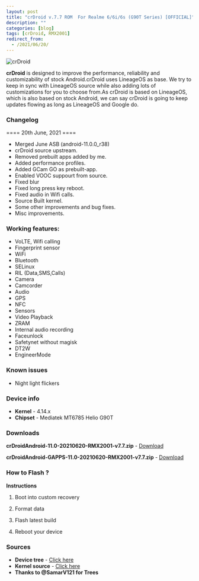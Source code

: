 ```yaml
---
layout: post
title: "crDroid v.7.7 ROM  For Realme 6/6i/6s (G90T Series) [OFFICIAL]"
description: ""
categories: [blog]
tags: [crDroid, RMX2001]
redirect_from:
  - /2021/06/20/
---
```


![crDroid](https://gitlab.com/sribalaji/sribalaji.gitlab.io/-/raw/master/assets/images/headers/crDroid.jpg?raw=true)

**crDroid** is designed to improve the performance, reliability and customizability of stock Android.crDroid uses LineageOS as base. We try to keep in sync with LineageOS source while also adding lots of customizations for you to choose from.As crDroid is based on LineageOS, which is also based on stock Android, we can say crDroid is going to keep updates flowing as long as LineageOS and Google do.

### Changelog
==== 20th June, 2021 ====

- Merged June ASB (android-11.0.0_r38) 
- crDroid source upstream.
- Removed prebuilt apps added by me.
- Added performance profiles.
- Added GCam GO as prebuilt-app.
- Enabled VOOC suppourt from source.
- Fixed blur
- Fixed long press key reboot.
- Fixed audio in Wifi calls.
- Source Built kernel.
- Some other improvements and bug fixes.
- Misc improvements.

### Working features:
* VoLTE, Wifi calling
* Fingerprint sensor
* WiFi
* Bluetooth
* SELinux
* RIL (Data,SMS,Calls)
* Camera
* Camcorder
* Audio
* GPS
* NFC
* Sensors
* Video Playback
* ZRAM
* Internal audio recording
* Faceunlock
* Safetynet without magisk
* DT2W
* EngineerMode

### Known issues
* Night light flickers

### Device info
* **Kernel** - 4.14.x
* **Chipset** - Mediatek MT6785 Helio G90T

### Downloads
**crDroidAndroid-11.0-20210620-RMX2001-v7.7.zip** - [Download](https://sourceforge.net/projects/crdroid/files/RMX2001/7.x/crDroidAndroid-11.0-20210620-RMX2001-v7.7.zip/download)

**crDroidAndroid-GAPPS-11.0-20210620-RMX2001-v7.7.zip** - [Download](https://sourceforge.net/projects/crdroid/files/RMX2001/7.x/crDroidAndroid-GAPPS-11.0-20210620-RMX2001-v7.7.zip/download)

### How to Flash ?
**Instructions**

1) Boot into custom recovery 

2) Format data

3) Flash latest build

4) Reboot your device 

### Sources
* **Device tree** - [Click here](https://github.com/ManshuTyagi/device_realme_RMX2001)
* **Kernel source** - [Click here](https://github.com/ManshuTyagi/kernel_realme_RMX2001)
* **Thanks to @SamarV121 for Trees**
